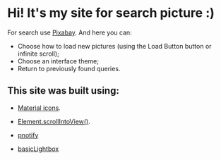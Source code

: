 # Hi! It's my site for search picture :)

For search use [Pixabay](https://pixabay.com/api). And here you can:

- Choose how to load new pictures (using the Load Button button or infinite scroll);
- Choose an interface theme;
- Return to previously found queries.

## This site was built using:

- [Material icons](https://google.github.io/material-design-icons/).

- [Element.scrollIntoView()](https://developer.mozilla.org/en-US/docs/Web/-API/Element/scrollIntoView).

- [pnotify](https://github.com/sciactive/pnotify)

- [basicLightbox](https://basiclightbox.electerious.com/)
